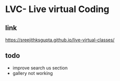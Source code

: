 # LVC- Live virtual Coding

## link
https://sreejithksgupta.github.io/live-virtual-classes/

## todo
- improve search us section
- gallery not working
